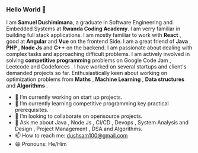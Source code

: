 ### Hello World 👋

I am **Samuel Dushimimana**, a graduate in Software Engineering and Embedded Systems at **Rwanda Coding Academy**. I am verry familiar in building full stack applications. I am mostly familiar to work with **React** , good at  **Angular** and **Vue** on the frontend Side. I am a great friend of **Java** , **PHP** , **Node Js** and **C++** on the backend. I am passionate about dealing with complex tasks and approaching difficult problems. I am actively involved in solving **competitive programming** problems on Google Code Jam  , Leetcode  and Codeforces . I have worked on several startups and client's demanded projects so far. Enthusiastically keen about  working on optimization problems from **Maths** , **Machine Learning** , **Data structures** and **Algorithms** .

- 🔭 I’m currently working on start up projects.
- 🌱 I’m currently learning competitive programming key practical prerequisites.
- 👯 I’m looking to collaborate on opensource projects.
- 💬 Ask me about Java , Node Js , CI/CD , Devops , System Analysis and Design , Project Management , DSA and Algorithms. 
- 📫 How to reach me: dushsam100@gmail.com
- 😄 Pronouns: He/Him




